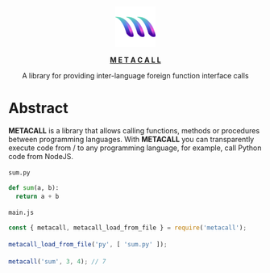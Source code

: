 <div align="center">
  <a href="https://metacall.io" target="_blank"><img src="https://raw.githubusercontent.com/metacall/core/master/deploy/images/logo.png" alt="M E T A C A L L" style="max-width:100%; margin: 0 auto;" width="80" height="80">
  <p><b>M E T A C A L L</b></p></a>
  <p>A library for providing inter-language foreign function interface calls</p>
</div>

# Abstract

**METACALL** is a library that allows calling functions, methods or procedures between programming languages. With **METACALL** you can transparently execute code from / to any programming language, for example, call Python code from NodeJS.

`sum.py`
``` python
def sum(a, b):
  return a + b
```

`main.js`
``` javascript
const { metacall, metacall_load_from_file } = require('metacall');

metacall_load_from_file('py', [ 'sum.py' ]);

metacall('sum', 3, 4); // 7
```
